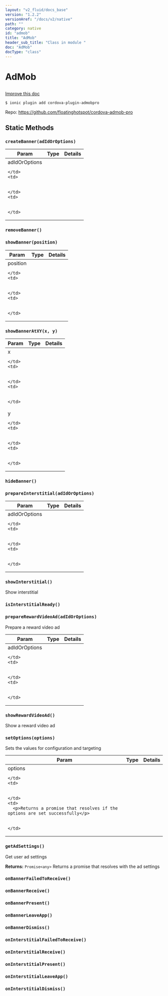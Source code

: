 ```yaml
---
layout: "v2_fluid/docs_base"
version: "1.2.2"
versionHref: "/docs/v2/native"
path: ""
category: native
id: "admob"
title: "AdMob"
header_sub_title: "Class in module "
doc: "AdMob"
docType: "class"
---
```









<h1 class="api-title">

  
  AdMob
  

  

  

</h1>

<a class="improve-v2-docs" href='http://github.com/driftyco/ionic-native/edit/master//home/ubuntu/ionic-native/src/plugins/admob.ts#L1'>
  Improve this doc
</a>





<!-- decorators -->


<pre><code>$ ionic plugin add cordova-plugin-admobpro</code></pre>
<p>Repo:
  <a href="https://github.com/floatinghotspot/cordova-admob-pro">
    https://github.com/floatinghotspot/cordova-admob-pro
  </a>
</p>

<!-- description -->




<!-- @usage tag -->


<!-- @property tags -->
<h2>Static Methods</h2>
<div id="createBanner"></div>
<h3><code>createBanner(adIdOrOptions)</code>

</h3>




<table class="table param-table" style="margin:0;">
  <thead>
  <tr>
    <th>Param</th>
    <th>Type</th>
    <th>Details</th>
  </tr>
  </thead>
  <tbody>
  
  <tr>
    <td>
      adIdOrOptions
      
      
    </td>
    <td>
      

    </td>
    <td>
      
      
    </td>
  </tr>
  
  </tbody>
</table>







<div id="removeBanner"></div>
<h3><code>removeBanner()</code>

</h3>














<div id="showBanner"></div>
<h3><code>showBanner(position)</code>

</h3>






<table class="table param-table" style="margin:0;">
  <thead>
  <tr>
    <th>Param</th>
    <th>Type</th>
    <th>Details</th>
  </tr>
  </thead>
  <tbody>
  
  <tr>
    <td>
      position
      
      
    </td>
    <td>
      

    </td>
    <td>
      
      
    </td>
  </tr>
  
  </tbody>
</table>







<div id="showBannerAtXY"></div>
<h3><code>showBannerAtXY(x,&nbsp;y)</code>

</h3>






<table class="table param-table" style="margin:0;">
  <thead>
  <tr>
    <th>Param</th>
    <th>Type</th>
    <th>Details</th>
  </tr>
  </thead>
  <tbody>
  
  <tr>
    <td>
      x
      
      
    </td>
    <td>
      

    </td>
    <td>
      
      
    </td>
  </tr>
  
  <tr>
    <td>
      y
      
      
    </td>
    <td>
      

    </td>
    <td>
      
      
    </td>
  </tr>
  
  </tbody>
</table>







<div id="hideBanner"></div>
<h3><code>hideBanner()</code>

</h3>














<div id="prepareInterstitial"></div>
<h3><code>prepareInterstitial(adIdOrOptions)</code>

</h3>




<table class="table param-table" style="margin:0;">
  <thead>
  <tr>
    <th>Param</th>
    <th>Type</th>
    <th>Details</th>
  </tr>
  </thead>
  <tbody>
  
  <tr>
    <td>
      adIdOrOptions
      
      
    </td>
    <td>
      

    </td>
    <td>
      
      
    </td>
  </tr>
  
  </tbody>
</table>







<div id="showInterstitial"></div>
<h3><code>showInterstitial()</code>

</h3>



Show interstitial










<div id="isInterstitialReady"></div>
<h3><code>isInterstitialReady()</code>

</h3>












<div id="prepareRewardVideoAd"></div>
<h3><code>prepareRewardVideoAd(adIdOrOptions)</code>

</h3>

Prepare a reward video ad


<table class="table param-table" style="margin:0;">
  <thead>
  <tr>
    <th>Param</th>
    <th>Type</th>
    <th>Details</th>
  </tr>
  </thead>
  <tbody>
  
  <tr>
    <td>
      adIdOrOptions
      
      
    </td>
    <td>
      

    </td>
    <td>
      
      
    </td>
  </tr>
  
  </tbody>
</table>







<div id="showRewardVideoAd"></div>
<h3><code>showRewardVideoAd()</code>

</h3>



Show a reward video ad










<div id="setOptions"></div>
<h3><code>setOptions(options)</code>

</h3>

Sets the values for configuration and targeting


<table class="table param-table" style="margin:0;">
  <thead>
  <tr>
    <th>Param</th>
    <th>Type</th>
    <th>Details</th>
  </tr>
  </thead>
  <tbody>
  
  <tr>
    <td>
      options
      
      
    </td>
    <td>
      

    </td>
    <td>
      <p>Returns a promise that resolves if the options are set successfully</p>

      
    </td>
  </tr>
  
  </tbody>
</table>







<div id="getAdSettings"></div>
<h3><code>getAdSettings()</code>

</h3>

Get user ad settings






<div class="return-value" markdown="1">
  <i class="icon ion-arrow-return-left"></i>
  <b>Returns:</b> 
<code>Promise&lt;any&gt;</code> Returns a promise that resolves with the ad settings
</div>



<div id="onBannerFailedToReceive"></div>
<h3><code>onBannerFailedToReceive()</code>

</h3>













<div id="onBannerReceive"></div>
<h3><code>onBannerReceive()</code>

</h3>













<div id="onBannerPresent"></div>
<h3><code>onBannerPresent()</code>

</h3>













<div id="onBannerLeaveApp"></div>
<h3><code>onBannerLeaveApp()</code>

</h3>













<div id="onBannerDismiss"></div>
<h3><code>onBannerDismiss()</code>

</h3>













<div id="onInterstitialFailedToReceive"></div>
<h3><code>onInterstitialFailedToReceive()</code>

</h3>













<div id="onInterstitialReceive"></div>
<h3><code>onInterstitialReceive()</code>

</h3>













<div id="onInterstitialPresent"></div>
<h3><code>onInterstitialPresent()</code>

</h3>













<div id="onInterstitialLeaveApp"></div>
<h3><code>onInterstitialLeaveApp()</code>

</h3>













<div id="onInterstitialDismiss"></div>
<h3><code>onInterstitialDismiss()</code>

</h3>














<!-- methods on the class --><!-- related link --><!-- end content block -->


<!-- end body block -->

